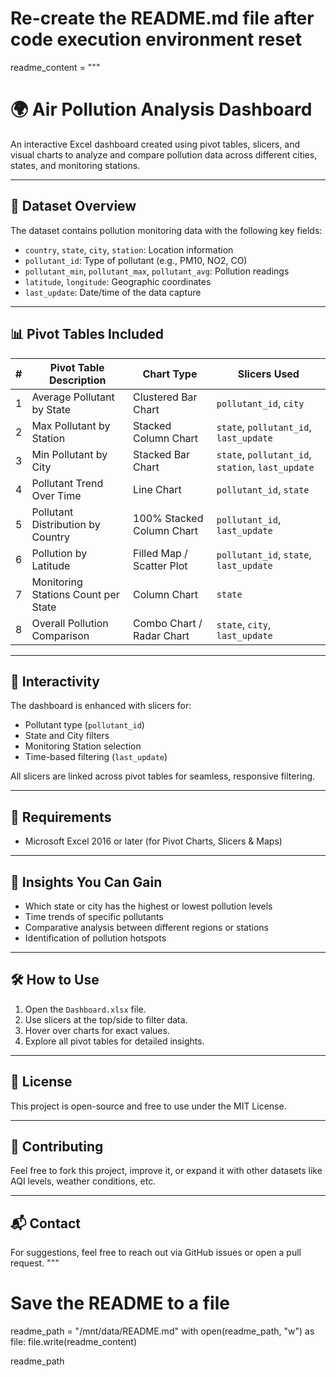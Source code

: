 # Re-create the README.md file after code execution environment reset

readme_content = """
# 🌍 Air Pollution Analysis Dashboard

An interactive Excel dashboard created using pivot tables, slicers, and visual charts to analyze and compare pollution data across different cities, states, and monitoring stations.

---

## 📁 Dataset Overview

The dataset contains pollution monitoring data with the following key fields:

- `country`, `state`, `city`, `station`: Location information
- `pollutant_id`: Type of pollutant (e.g., PM10, NO2, CO)
- `pollutant_min`, `pollutant_max`, `pollutant_avg`: Pollution readings
- `latitude`, `longitude`: Geographic coordinates
- `last_update`: Date/time of the data capture

---

## 📊 Pivot Tables Included

| # | Pivot Table Description | Chart Type | Slicers Used |
|---|--------------------------|------------|---------------|
| 1 | Average Pollutant by State | Clustered Bar Chart | `pollutant_id`, `city` |
| 2 | Max Pollutant by Station | Stacked Column Chart | `state`, `pollutant_id`, `last_update` |
| 3 | Min Pollutant by City | Stacked Bar Chart | `state`, `pollutant_id`, `station`, `last_update` |
| 4 | Pollutant Trend Over Time | Line Chart | `pollutant_id`, `state` |
| 5 | Pollutant Distribution by Country | 100% Stacked Column Chart | `pollutant_id`, `last_update` |
| 6 | Pollution by Latitude | Filled Map / Scatter Plot | `pollutant_id`, `state`, `last_update` |
| 7 | Monitoring Stations Count per State | Column Chart | `state` |
| 8 | Overall Pollution Comparison | Combo Chart / Radar Chart | `state`, `city`, `last_update` |

---

## 🧩 Interactivity

The dashboard is enhanced with slicers for:
- Pollutant type (`pollutant_id`)
- State and City filters
- Monitoring Station selection
- Time-based filtering (`last_update`)

All slicers are linked across pivot tables for seamless, responsive filtering.

---

## 📌 Requirements

- Microsoft Excel 2016 or later (for Pivot Charts, Slicers & Maps)

---

## 🧠 Insights You Can Gain

- Which state or city has the highest or lowest pollution levels
- Time trends of specific pollutants
- Comparative analysis between different regions or stations
- Identification of pollution hotspots

---

## 🛠️ How to Use

1. Open the `Dashboard.xlsx` file.
2. Use slicers at the top/side to filter data.
3. Hover over charts for exact values.
4. Explore all pivot tables for detailed insights.

---

## 📜 License

This project is open-source and free to use under the MIT License.

---

## 🤝 Contributing

Feel free to fork this project, improve it, or expand it with other datasets like AQI levels, weather conditions, etc.

---

## 📬 Contact

For suggestions, feel free to reach out via GitHub issues or open a pull request.
"""

# Save the README to a file
readme_path = "/mnt/data/README.md"
with open(readme_path, "w") as file:
    file.write(readme_content)

readme_path

